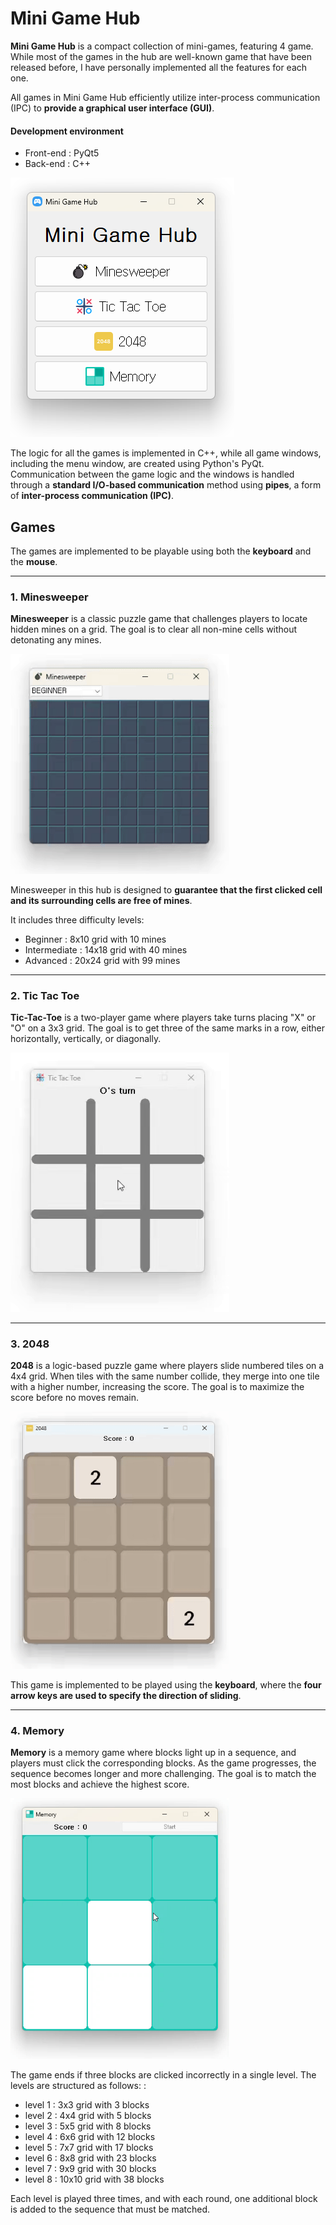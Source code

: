 # Mini Game Hub
**Mini Game Hub** is a compact collection of mini-games, featuring 4 game. While most of the games in the hub are well-known game that have been released before, I have personally implemented all the features for each one.

All games in Mini Game Hub efficiently utilize inter-process communication (IPC) to **provide a graphical user interface (GUI)**.
#### Development environment
- Front-end : PyQt5
- Back-end : C++

![main](https://github.com/kookjd7759/Mini-game-hub/blob/main/image/screenShot/main.png?raw=true)

The logic for all the games is implemented in C++, while all game windows, including the menu window, are created using Python's PyQt. Communication between the game logic and the windows is handled through a **standard I/O-based communication** method using **pipes**, a form of **inter-process communication (IPC)**.

## Games
The games are implemented to be playable using both the **keyboard** and the **mouse**.

---

### 1. Minesweeper
**Minesweeper** is a classic puzzle game that challenges players to locate hidden mines on a grid. The goal is to clear all non-mine cells without detonating any mines.

<img src="https://github.com/kookjd7759/Mini-game-hub/blob/main/image/screenShot/minesweeper.gif?raw=true" width="350" />

Minesweeper in this hub is designed to **guarantee that the first clicked cell and its surrounding cells are free of mines**. 

It includes three difficulty levels:
 - Beginner : 8x10 grid with 10 mines
 - Intermediate : 14x18 grid with 40 mines
 - Advanced : 20x24 grid with 99 mines

---

### 2. Tic Tac Toe
**Tic-Tac-Toe** is a two-player game where players take turns placing "X" or "O" on a 3x3 grid. The goal is to get three of the same marks in a row, either horizontally, vertically, or diagonally.

<img src="https://github.com/kookjd7759/Mini-game-hub/blob/main/image/screenShot/tic-tac-toe.gif?raw=true" width="350" />

---

### 3. 2048
**2048** is a logic-based puzzle game where players slide numbered tiles on a 4x4 grid. When tiles with the same number collide, they merge into one tile with a higher number, increasing the score. The goal is to maximize the score before no moves remain.

<img src="https://github.com/kookjd7759/Mini-game-hub/blob/main/image/screenShot/2048.gif?raw=true" width="350" />

This game is implemented to be played using the **keyboard**, where the **four arrow keys are used to specify the direction of sliding**.

---

### 4. Memory
**Memory** is a memory game where blocks light up in a sequence, and players must click the corresponding blocks. As the game progresses, the sequence becomes longer and more challenging. The goal is to match the most blocks and achieve the highest score.

<img src="https://github.com/kookjd7759/Mini-game-hub/blob/main/image/screenShot/memory.gif?raw=true" width="350" />

The game ends if three blocks are clicked incorrectly in a single level. The levels are structured as follows: :
 - level 1 : 3x3 grid with 3 blocks
 - level 2 : 4x4 grid with 5 blocks
 - level 3 : 5x5 grid with 8 blocks
 - level 4 : 6x6 grid with 12 blocks
 - level 5 : 7x7 grid with 17 blocks
 - level 6 : 8x8 grid with 23 blocks
 - level 7 : 9x9 grid with 30 blocks
 - level 8 : 10x10 grid with 38 blocks
 
 Each level is played three times, and with each round, one additional block is added to the sequence that must be matched.